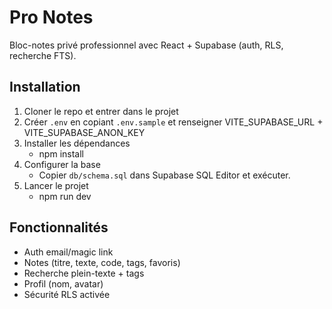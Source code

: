 # Pro Notes

Bloc-notes privé professionnel avec React + Supabase (auth, RLS, recherche FTS).

## Installation

1. Cloner le repo et entrer dans le projet
2. Créer `.env` en copiant `.env.sample` et renseigner VITE_SUPABASE_URL + VITE_SUPABASE_ANON_KEY
3. Installer les dépendances
   - npm install
4. Configurer la base
   - Copier `db/schema.sql` dans Supabase SQL Editor et exécuter.
5. Lancer le projet
   - npm run dev

## Fonctionnalités
- Auth email/magic link
- Notes (titre, texte, code, tags, favoris)
- Recherche plein-texte + tags
- Profil (nom, avatar)
- Sécurité RLS activée
